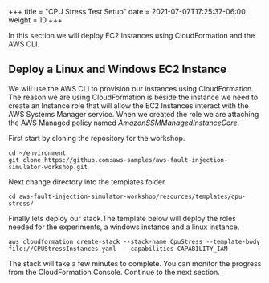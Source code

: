 +++
title = "CPU Stress Test Setup"
date =  2021-07-07T17:25:37-06:00
weight = 10
+++

In this section we will deploy EC2 Instances using CloudFormation and the AWS CLI. 

## Deploy a Linux and Windows EC2 Instance

We will use the AWS CLI to provision our instances using CloudFormation. The reason we are using CloudFormation is beside the instance we need to create an Instance role that will allow the EC2 Instances interact with the AWS Systems Manager service. When we created the role we are attaching the AWS Managed policy named *AmazonSSMManagedInstanceCore*.

First start by cloning the repository for the workshop.

```
cd ~/environment
git clone https://github.com:aws-samples/aws-fault-injection-simulator-workshop.git
```

Next change directory into the templates folder.

```
cd aws-fault-injection-simulator-workshop/resources/templates/cpu-stress/
```

Finally lets deploy our stack.The template below will deploy the roles needed for the experiments, a windows instance and a linux instance. 

```
aws cloudformation create-stack --stack-name CpuStress --template-body file://CPUStressInstances.yaml  --capabilities CAPABILITY_IAM
```

The stack will take a few minutes to complete. 
You can monitor the progress from the CloudFormation Console. 
Continue to the next section.